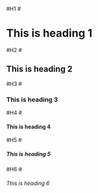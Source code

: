 #H1 #<h1>This is heading 1</h1>
#H2 #<h2>This is heading 2</h2>
#H3 #<h3>This is heading 3</h3>
#H4 #<h4>This is heading 4</h4>
#H5 #<h5>This is heading 5</h5>
#H6 #<h6>This is heading 6</h6>